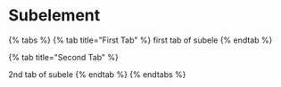 # Subelement

{% tabs %}
{% tab title="First Tab" %}
first tab of subele
{% endtab %}

{% tab title="Second Tab" %}


2nd tab of subele
{% endtab %}
{% endtabs %}

